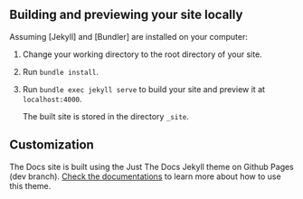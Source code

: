 ## Building and previewing your site locally

Assuming [Jekyll] and [Bundler] are installed on your computer:

1.  Change your working directory to the root directory of your site.

2.  Run `bundle install`.

3.  Run `bundle exec jekyll serve` to build your site and preview it at `localhost:4000`.

    The built site is stored in the directory `_site`.

## Customization

The Docs site is built using the Just The Docs Jekyll theme on Github Pages (dev branch). [Check the documentations](https://just-the-docs.github.io/just-the-docs/) to learn more about how to use this theme.
